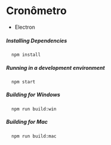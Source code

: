 # Cronômetro 

* Electron

##### Installing Dependencies
``` shell
  npm install 
```

##### Running in a development environment
``` shell
  npm start
```

##### Building for Windows
``` shell
  npm run build:win
```

##### Building for Mac
``` shell
  npm run build:mac
```
